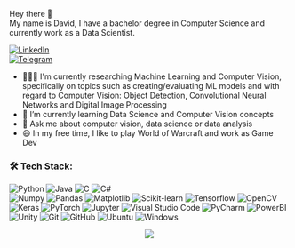 Hey there 👋
<br />
My name is David, I have a bachelor degree in Computer Science and currently work as a Data Scientist.
<br />

[![LinkedIn](https://img.shields.io/badge/LinkedIn-%230077B5.svg?&style=flat-square&logo=linkedin&logoColor=white)](https://www.linkedin.com/in/david-alexandre-08486a153/)
<br />
[![Telegram](https://img.shields.io/badge/Telegram-2CA5E0?style=flat-square&logo=telegram&logoColor=white)](https://t.me/AleatoriodaSilva)
<br />

- 👩🏻‍💻 I'm currently researching Machine Learning and Computer Vision, specifically on topics such as creating/evaluating ML models and with regard to Computer Vision: Object Detection, Convolutional Neural Networks and Digital Image Processing
- 🌱 I’m currently learning Data Science and Computer Vision concepts
- 💬 Ask me about computer vision, data science or data analysis
- 😄 In my free time, I like to play World of Warcraft and work as Game Dev


### 🛠️ Tech Stack:

![Python](https://img.shields.io/badge/-Python-black?style=flat-square&logo=python)
![Java](https://img.shields.io/badge/-Java-black?style=flat-square&logo=java)
![C](https://img.shields.io/badge/-C-black?style=flat-square&logo=c)
![C#](https://img.shields.io/badge/C%23-239120?style=for-the-badge&logo=c-sharp&logoColor=white)
<br />
![Numpy](https://img.shields.io/badge/-Numpy-black?style=flat-square&logo=numpy)
![Pandas](https://img.shields.io/badge/-Pandas-black?style=flat-square&logo=pandas)
![Matplotlib](https://img.shields.io/badge/Matplotlib-%23ffffff.svg?style=for-the-badge&logo=Matplotlib&logoColor=black)
![Scikit-learn](https://img.shields.io/badge/-Sklearn-black?style=flat-square&logo=scikit-learn)
![Tensorflow](https://img.shields.io/badge/TensorFlow-FF6F00?style=for-the-badge&logo=tensorflow&logoColor=white)
![OpenCV](https://img.shields.io/badge/opencv-%23white.svg?style=for-the-badge&logo=opencv&logoColor=white)
![Keras](https://img.shields.io/badge/Keras-%23D00000.svg?style=for-the-badge&logo=Keras&logoColor=white)
![PyTorch](https://img.shields.io/badge/PyTorch-%23EE4C2C.svg?style=for-the-badge&logo=PyTorch&logoColor=white)
![Jupyter](https://img.shields.io/badge/-Jupyter-black?style=flat-square&logo=jupyter)
![Visual Studio Code](https://img.shields.io/badge/-Visual%20Studio%20Code-black?style=flat-square&logo=visual-studio-code)
![PyCharm](https://img.shields.io/badge/pycharm-143?style=for-the-badge&logo=pycharm&logoColor=black&color=black&labelColor=green)
![PowerBI](https://img.shields.io/badge/-PowerBI-black?style=flat-square&logo=powerbi)
![Unity](https://img.shields.io/badge/Unity-100000?style=for-the-badge&logo=unity&logoColor=white)
![Git](https://img.shields.io/badge/-Git-black?style=flat-square&logo=git)
![GitHub](https://img.shields.io/badge/-GitHub-black?style=flat-square&logo=github)
![Ubuntu](https://img.shields.io/badge/-Ubuntu-black?style=flat-square&logo=ubuntu)
![Windows](https://img.shields.io/badge/-Windows-black?style=flat-square&logo=windows)

<p align="center">
<img src="https://media.giphy.com/media/3o6ZsY7rxHv9IqVbEc/giphy.gif" />
</p>
